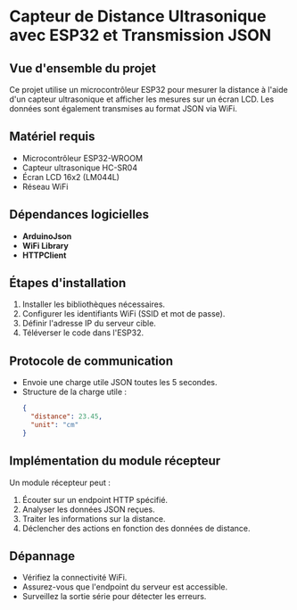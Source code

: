 # Capteur de Distance Ultrasonique avec ESP32 et Transmission JSON

## Vue d'ensemble du projet
Ce projet utilise un microcontrôleur ESP32 pour mesurer la distance à l'aide d'un capteur ultrasonique et afficher les mesures sur un écran LCD. Les données sont également transmises au format JSON via WiFi.

## Matériel requis
- Microcontrôleur ESP32-WROOM  
- Capteur ultrasonique HC-SR04  
- Écran LCD 16x2 (LM044L)  
- Réseau WiFi  

## Dépendances logicielles
- **ArduinoJson**  
- **WiFi Library**  
- **HTTPClient**  

## Étapes d'installation
1. Installer les bibliothèques nécessaires.  
2. Configurer les identifiants WiFi (SSID et mot de passe).  
3. Définir l'adresse IP du serveur cible.  
4. Téléverser le code dans l'ESP32.  

## Protocole de communication
- Envoie une charge utile JSON toutes les 5 secondes.  
- Structure de la charge utile :  
  ```json
  {
    "distance": 23.45,
    "unit": "cm"
  }
  ```  

## Implémentation du module récepteur
Un module récepteur peut :  
1. Écouter sur un endpoint HTTP spécifié.  
2. Analyser les données JSON reçues.  
3. Traiter les informations sur la distance.  
4. Déclencher des actions en fonction des données de distance.  

## Dépannage
- Vérifiez la connectivité WiFi.  
- Assurez-vous que l'endpoint du serveur est accessible.  
- Surveillez la sortie série pour détecter les erreurs.  